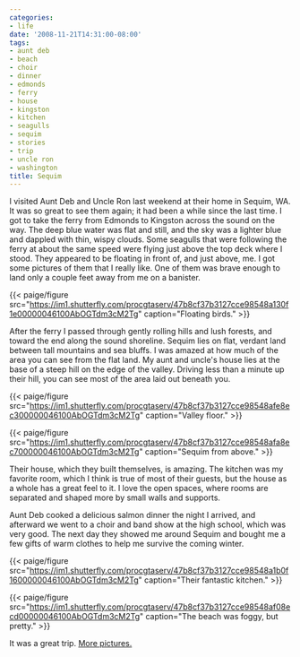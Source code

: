 ```yaml
---
categories:
- life
date: '2008-11-21T14:31:00-08:00'
tags:
- aunt deb
- beach
- choir
- dinner
- edmonds
- ferry
- house
- kingston
- kitchen
- seagulls
- sequim
- stories
- trip
- uncle ron
- washington
title: Sequim
---
```


I visited Aunt Deb and Uncle Ron last weekend at their home in Sequim, WA. It was so great to see them again; it had been a while since the last time. I got to take the ferry from Edmonds to Kingston across the sound on the way. The deep blue water was flat and still, and the sky was a lighter blue and dappled with thin, wispy clouds. Some seagulls that were following the ferry at about the same speed were flying just above the top deck where I stood. They appeared to be floating in front of, and just above, me. I got some pictures of them that I really like. One of them was brave enough to land only a couple feet away from me on a banister.

{{< paige/figure src="https://im1.shutterfly.com/procgtaserv/47b8cf37b3127cce98548a130f1e00000046100AbOGTdm3cM2Tg" caption="Floating birds." >}}

After the ferry I passed through gently rolling hills and lush forests, and toward the end along the sound shoreline. Sequim lies on flat, verdant land between tall mountains and sea bluffs. I was amazed at how much of the area you can see from the flat land. My aunt and uncle's house lies at the base of a steep hill on the edge of the valley. Driving less than a minute up their hill, you can see most of the area laid out beneath you.

{{< paige/figure src="https://im1.shutterfly.com/procgtaserv/47b8cf37b3127cce98548afe8ec300000046100AbOGTdm3cM2Tg" caption="Valley floor." >}}

{{< paige/figure src="https://im1.shutterfly.com/procgtaserv/47b8cf37b3127cce98548afa8ec700000046100AbOGTdm3cM2Tg" caption="Sequim from above." >}}

Their house, which they built themselves, is amazing. The kitchen was my favorite room, which I think is true of most of their guests, but the house as a whole has a great feel to it. I love the open spaces, where rooms are separated and shaped more by small walls and supports.

Aunt Deb cooked a delicious salmon dinner the night I arrived, and afterward we went to a choir and band show at the high school, which was very good. The next day they showed me around Sequim and bought me a few gifts of warm clothes to help me survive the coming winter.

{{< paige/figure src="https://im1.shutterfly.com/procgtaserv/47b8cf37b3127cce98548a1b0f1600000046100AbOGTdm3cM2Tg" caption="Their fantastic kitchen." >}}

{{< paige/figure src="https://im1.shutterfly.com/procgtaserv/47b8cf37b3127cce98548af08ecd00000046100AbOGTdm3cM2Tg" caption="The beach was foggy, but pretty." >}}

It was a great trip. [More pictures.](https://faught.shutterfly.com/106)
